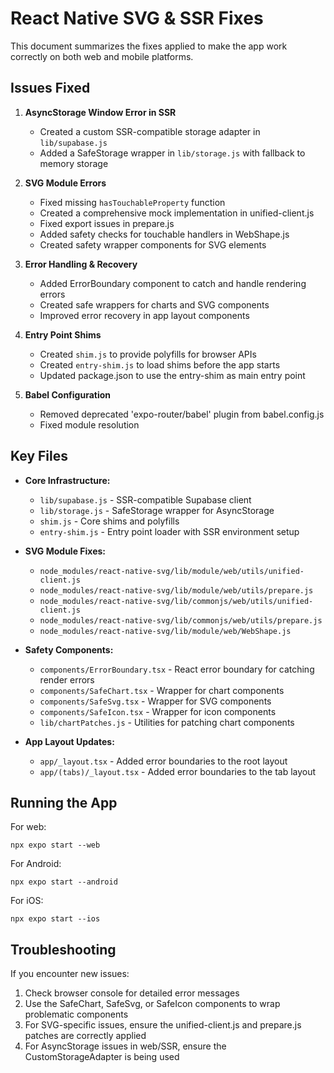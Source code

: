 # React Native SVG & SSR Fixes

This document summarizes the fixes applied to make the app work correctly on both web and mobile platforms.

## Issues Fixed

1. **AsyncStorage Window Error in SSR**
   - Created a custom SSR-compatible storage adapter in `lib/supabase.js`
   - Added a SafeStorage wrapper in `lib/storage.js` with fallback to memory storage

2. **SVG Module Errors**
   - Fixed missing `hasTouchableProperty` function
   - Created a comprehensive mock implementation in unified-client.js
   - Fixed export issues in prepare.js
   - Added safety checks for touchable handlers in WebShape.js
   - Created safety wrapper components for SVG elements

3. **Error Handling & Recovery**
   - Added ErrorBoundary component to catch and handle rendering errors
   - Created safe wrappers for charts and SVG components
   - Improved error recovery in app layout components

4. **Entry Point Shims**
   - Created `shim.js` to provide polyfills for browser APIs
   - Created `entry-shim.js` to load shims before the app starts
   - Updated package.json to use the entry-shim as main entry point

5. **Babel Configuration**
   - Removed deprecated 'expo-router/babel' plugin from babel.config.js
   - Fixed module resolution

## Key Files

- **Core Infrastructure:**
  - `lib/supabase.js` - SSR-compatible Supabase client
  - `lib/storage.js` - SafeStorage wrapper for AsyncStorage
  - `shim.js` - Core shims and polyfills
  - `entry-shim.js` - Entry point loader with SSR environment setup

- **SVG Module Fixes:**
  - `node_modules/react-native-svg/lib/module/web/utils/unified-client.js`
  - `node_modules/react-native-svg/lib/module/web/utils/prepare.js`
  - `node_modules/react-native-svg/lib/commonjs/web/utils/unified-client.js`
  - `node_modules/react-native-svg/lib/commonjs/web/utils/prepare.js`
  - `node_modules/react-native-svg/lib/module/web/WebShape.js`

- **Safety Components:**
  - `components/ErrorBoundary.tsx` - React error boundary for catching render errors
  - `components/SafeChart.tsx` - Wrapper for chart components
  - `components/SafeSvg.tsx` - Wrapper for SVG components
  - `components/SafeIcon.tsx` - Wrapper for icon components
  - `lib/chartPatches.js` - Utilities for patching chart components

- **App Layout Updates:**
  - `app/_layout.tsx` - Added error boundaries to the root layout
  - `app/(tabs)/_layout.tsx` - Added error boundaries to the tab layout

## Running the App

For web:
```
npx expo start --web
```

For Android:
```
npx expo start --android
```

For iOS:
```
npx expo start --ios
```

## Troubleshooting

If you encounter new issues:

1. Check browser console for detailed error messages
2. Use the SafeChart, SafeSvg, or SafeIcon components to wrap problematic components
3. For SVG-specific issues, ensure the unified-client.js and prepare.js patches are correctly applied
4. For AsyncStorage issues in web/SSR, ensure the CustomStorageAdapter is being used 